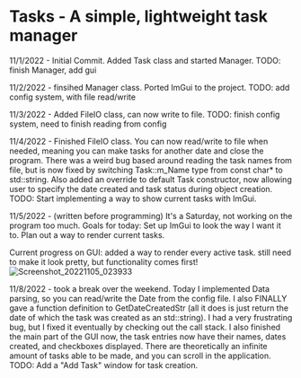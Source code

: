 # Tasks - A simple, lightweight task manager

11/1/2022 - Initial Commit. Added Task class and started Manager. TODO: finish Manager, add gui

11/2/2022 - finsihed Manager class. Ported ImGui to the project. TODO: add config system, with file read/write

11/3/2022 - Added FileIO class, can now write to file. TODO: finish config system, need to finish reading from config

11/4/2022 - Finished FileIO class. You can now read/write to file when needed, meaning you can make tasks for another date and close the program. There was a weird bug based around reading the task names from file, but is now fixed by switching Task::m_Name type from const char* to std::string. Also added an override to default Task constructor, now allowing user to specify the date created and task status during object creation. TODO: Start implementing a way to show current tasks with ImGui.

11/5/2022 - (written before programming) It's a Saturday, not working on the program too much. Goals for today: Set up ImGui to look the way I want it to. Plan out a way to render current tasks.

Current progress on GUI: added a way to render every active task. still need to make it look pretty, but functionality comes first!
![Screenshot_20221105_023933](https://user-images.githubusercontent.com/117470530/200140444-0870bb7e-0889-4923-99f7-0b9dc46f7d19.png)

11/8/2022 - took a break over the weekend. Today I implemented Data parsing, so you can read/write the Date from the config file. I also FINALLY gave a function definition to GetDateCreatedStr (all it does is just return the date of which the task was created as an std::string). I had a very frustrating bug, but I fixed it eventually by checking out the call stack. I also finished the main part of the GUI now, the task entries now have their names, dates created, and checkboxes displayed. There are theoretically an infinite amount of tasks able to be made, and you can scroll in the application. TODO: Add a "Add Task" window for task creation.
